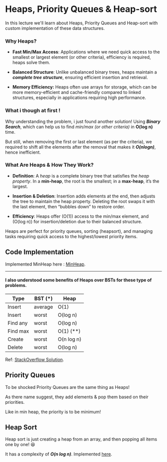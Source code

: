 # Heaps, Priority Queues & Heap-sort

In this lecture we'll learn about Heaps, Priority Queues and Heap-sort with custom implementation of these data structures.


### Why Heaps?

- **Fast Min/Max Access**: Applications where we need quick access to the smallest or largest element (or other criteria), efficiency is required, heaps solve them.
  
- **Balanced Structure**: Unlike unbalanced binary trees, heaps maintain a ***complete tree structure***, ensuring efficient insertion and retrieval.
  
- **Memory Efficiency:** Heaps often use arrays for storage, which can be more memory-efficient and cache-friendly compared to linked structures, especially in applications requiring high performance.


### What i though at first !

Why understanding the problem, i just found another solution! Using ***Binary Search***, which can help us to find *min/max (or other criteria)* in **O(log n)** time.

But still, when removing the first or last element (as per the criteria), we required to shift all the elements after the removal that makes it ***O(nlogn)***, hence inefficient.

### What Are Heaps & How They Work?

- **Definition**: A *heap* is a complete binary tree that satisfies the *heap property*. In a **min-heap**, the root is the smallest; in a **max-heap**, it’s the largest.
  
- **Insertion & Deletion**: Insertion adds elements at the end, then adjusts the tree to maintain the heap property. Deleting the root swaps it with the last element, then “bubbles down” to restore order.
  
- **Efficiency**: Heaps offer (O(1)) access to the min/max element, and (O(log n)) for insertion/deletion due to their balanced structure.

Heaps are perfect for priority queues, sorting (heapsort), and managing tasks requiring quick access to the highest/lowest priority items.

## Code Implementation

Implemented MinHeap here : [MinHeap](./Heaps.java#L27).

---
#### I also understood some benefits of Heaps over BSTs for these type of problems.

|  Type  | BST (*) | Heap |
|--------|---------|------|
| Insert | average | O(1) | O(log n) |
| Insert | worst   | O(log n) | O(log n) or O(n) (***) |
| Find any | worst  | O(log n) | O(n) |
| Find max | worst  | O(1) (**)| O(1) |
| Create  | worst  | O(n log n)| O(n) |
| Delete  | worst  | O(log n) | O(log n) |

Ref: [StackOverflow Solution](https://stackoverflow.com/a/29548834).


## Priority Queues

To be shocked Priority Queues are the same thing as Heaps!

As there name suggest, they add elements & pop them based on their priorities.

Like in min heap, the priority is to be minimum!

## Heap Sort

Heap sort is just creating a heap from an array, and then popping all items one by one! 😆

It has a complexity of ***O(n log n)***. Implemented [here](./Heaps.java#L147).
